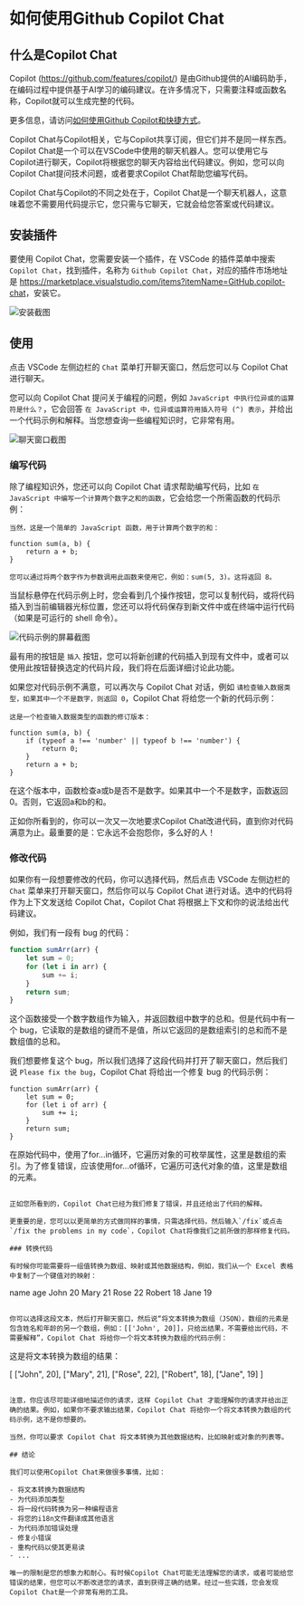 # 如何使用Github Copilot Chat

## 什么是Copilot Chat

Copilot (<https://github.com/features/copilot/>) 是由Github提供的AI编码助手，在编码过程中提供基于AI学习的编码建议。在许多情况下，只需要注释或函数名称，Copilot就可以生成完整的代码。

更多信息，请访问[如何使用Github Copilot和快捷方式](/zh-hans/vscode/copilot-usage-and-shortcut.html)。

Copilot Chat与Copilot相关，它与Copilot共享订阅，但它们并不是同一样东西。Copilot Chat是一个可以在VSCode中使用的聊天机器人。您可以使用它与Copilot进行聊天，Copilot将根据您的聊天内容给出代码建议。例如，您可以向Copilot Chat提问技术问题，或者要求Copilot Chat帮助您编写代码。

Copilot Chat与Copilot的不同之处在于，Copilot Chat是一个聊天机器人，这意味着您不需要用代码提示它，您只需与它聊天，它就会给您答案或代码建议。

## 安装插件

要使用 Copilot Chat，您需要安装一个插件，在 VSCode 的插件菜单中搜索 `Copilot Chat`，找到插件，名称为 `Github Copilot Chat`，对应的插件市场地址是 <https://marketplace.visualstudio.com/items?itemName=GitHub.copilot-chat>，安装它。

![安装截图](/attachments/vscode/copilot-chat-usage/01.png)

## 使用

点击 VSCode 左侧边栏的 `Chat` 菜单打开聊天窗口，然后您可以与 Copilot Chat 进行聊天。

您可以向 Copilot Chat 提问关于编程的问题，例如 `JavaScript 中执行位异或的运算符是什么？`，它会回答 `在 JavaScript 中，位异或运算符用插入符号 (^) 表示`，并给出一个代码示例和解释。当您想查询一些编程知识时，它非常有用。

![聊天窗口截图](/attachments/vscode/copilot-chat-usage/02.png)

### 编写代码

除了编程知识外，您还可以向 Copilot Chat 请求帮助编写代码，比如 `在 JavaScript 中编写一个计算两个数字之和的函数`，它会给您一个所需函数的代码示例：

```
当然，这是一个简单的 JavaScript 函数，用于计算两个数字的和：

function sum(a, b) {
    return a + b;
}

您可以通过将两个数字作为参数调用此函数来使用它，例如：sum(5, 3)。这将返回 8。
```

当鼠标悬停在代码示例上时，您会看到几个操作按钮，您可以复制代码，或将代码插入到当前编辑器光标位置，您还可以将代码保存到新文件中或在终端中运行代码（如果是可运行的 shell 命令）。

![代码示例的屏幕截图](/attachments/vscode/copilot-chat-usage/03.png)

最有用的按钮是 `插入` 按钮，您可以将新创建的代码插入到现有文件中，或者可以使用此按钮替换选定的代码片段，我们将在后面详细讨论此功能。

如果您对代码示例不满意，可以再次与 Copilot Chat 对话，例如 `请检查输入数据类型，如果其中一个不是数字，则返回 0`，Copilot Chat 将给您一个新的代码示例：

```
这是一个检查输入数据类型的函数的修订版本：

function sum(a, b) {
    if (typeof a !== 'number' || typeof b !== 'number') {
        return 0;
    }
    return a + b;
}
```

在这个版本中，函数检查a或b是否不是数字。如果其中一个不是数字，函数返回0。否则，它返回a和b的和。

正如你所看到的，你可以一次又一次地要求Copilot Chat改进代码，直到你对代码满意为止。最重要的是：它永远不会抱怨你，多么好的人！

### 修改代码

如果你有一段想要修改的代码，你可以选择代码，然后点击 VSCode 左侧边栏的 `Chat` 菜单来打开聊天窗口，然后你可以与 Copilot Chat 进行对话。选中的代码将作为上下文发送给 Copilot Chat，Copilot Chat 将根据上下文和你的说法给出代码建议。

例如，我们有一段有 bug 的代码：

```javascript
function sumArr(arr) {
    let sum = 0;
    for (let i in arr) {
        sum += i;
    }
    return sum;
}
```

这个函数接受一个数字数组作为输入，并返回数组中数字的总和。但是代码中有一个 bug，它读取的是数组的键而不是值，所以它返回的是数组索引的总和而不是数组值的总和。

我们想要修复这个 bug，所以我们选择了这段代码并打开了聊天窗口，然后我们说 `Please fix the bug`，Copilot Chat 将给出一个修复 bug 的代码示例：

```
function sumArr(arr) {
    let sum = 0;
    for (let i of arr) {
        sum += i;
    }
    return sum;
}
```

在原始代码中，使用了for...in循环，它遍历对象的可枚举属性，这里是数组的索引。为了修复错误，应该使用for...of循环，它遍历可迭代对象的值，这里是数组的元素。
```

正如您所看到的，Copilot Chat已经为我们修复了错误，并且还给出了代码的解释。

更重要的是，您可以以更简单的方式做同样的事情，只需选择代码，然后输入`/fix`或点击`/fix the problems in my code`，Copilot Chat将像我们之前所做的那样修复代码。

### 转换代码

有时候你可能需要将一组值转换为数组、映射或其他数据结构，例如，我们从一个 Excel 表格中复制了一个键值对的映射：

```
name    age
John    20
Mary    21
Rose    22
Robert  18
Jane    19
```

你可以选择这段文本，然后打开聊天窗口，然后说“将文本转换为数组（JSON），数组的元素是包含姓名和年龄的另一个数组，例如：[['John', 20]]，只给出结果，不需要给出代码，不需要解释”，Copilot Chat 将给你一个将文本转换为数组的代码示例：

```
这是将文本转换为数组的结果：

[
    ["John", 20],
    ["Mary", 21],
    ["Rose", 22],
    ["Robert", 18],
    ["Jane", 19]
]
```

注意，你应该尽可能详细地描述你的请求，这样 Copilot Chat 才能理解你的请求并给出正确的结果。例如，如果你不要求输出结果，Copilot Chat 将给你一个将文本转换为数组的代码示例，这不是你想要的。

当然，你可以要求 Copilot Chat 将文本转换为其他数据结构，比如映射或对象的列表等。

## 结论

我们可以使用Copilot Chat来做很多事情，比如：

- 将文本转换为数据结构
- 为代码添加类型
- 将一段代码转换为另一种编程语言
- 将您的i18n文件翻译成其他语言
- 为代码添加错误处理
- 修复小错误
- 重构代码以使其更易读
- ...

唯一的限制是您的想象力和耐心。有时候Copilot Chat可能无法理解您的请求，或者可能给您错误的结果，但您可以不断改进您的请求，直到获得正确的结果。经过一些实践，您会发现Copilot Chat是一个非常有用的工具。
